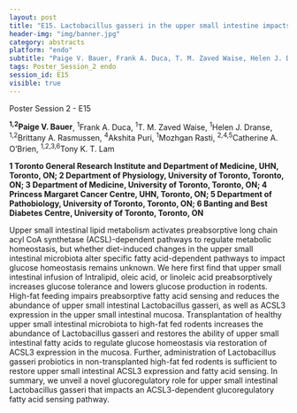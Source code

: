 ```yaml
---
layout: post
title: "E15. Lactobacillus gasseri in the upper small intestine impacts an ACSL3-dependent fatty acid sensing pathway that regulates whole-body glucose homeostasis"
header-img: "img/banner.jpg"
category: abstracts
platform: "endo"
subtitle: "Paige V. Bauer, Frank A. Duca, T. M. Zaved Waise, Helen J. Dranse, Brittany A. Rasmussen, Akshita Puri, Mozhgan Rasti, Catherine A. O’Brien, Tony K. T. Lam"
tags: Poster_Session_2 endo
session_id: E15
visible: true
---
```

Poster Session 2 - E15

**<sup>1,2</sup>Paige V. Bauer**, <sup>1</sup>Frank A. Duca, <sup>1</sup>T. M. Zaved Waise, <sup>1</sup>Helen J. Dranse, <sup>1,2</sup>Brittany A. Rasmussen, <sup>4</sup>Akshita Puri, <sup>1</sup>Mozhgan Rasti, <sup>2,4,5</sup>Catherine A. O’Brien, <sup>1,2,3,6</sup>Tony K. T. Lam

__1 Toronto General Research Institute and Department of Medicine, UHN, Toronto, ON; 2 Department of Physiology, University of Toronto, Toronto, ON; 3 Department of Medicine, University of Toronto, Toronto, ON; 4 Princess Margaret Cancer Centre, UHN, Toronto, ON; 5 Department of Pathobiology, University of Toronto, Toronto, ON; 6 Banting and Best Diabetes Centre, University of Toronto, Toronto, ON__

Upper small intestinal lipid metabolism activates preabsorptive long chain acyl CoA synthetase (ACSL)-dependent pathways to regulate metabolic homeostasis, but whether diet-induced changes in the upper small intestinal microbiota alter specific fatty acid-dependent pathways to impact glucose homeostasis remains unknown. We here first find that upper small intestinal infusion of Intralipid, oleic acid, or linoleic acid preabsorptively increases glucose tolerance and lowers glucose production in rodents. High-fat feeding impairs preabsorptive fatty acid sensing and reduces the abundance of upper small intestinal Lactobacillus gasseri, as well as ACSL3 expression in the upper small intestinal mucosa. Transplantation of healthy upper small intestinal microbiota to high-fat fed rodents increases the abundance of Lactobacillus gasseri and restores the ability of upper small intestinal fatty acids to regulate glucose homeostasis via restoration of ACSL3 expression in the mucosa. Further, administration of Lactobacillus gasseri probiotics in non-transplanted high-fat fed rodents is sufficient to restore upper small intestinal ACSL3 expression and fatty acid sensing. In summary, we unveil a novel glucoregulatory role for upper small intestinal Lactobacillus gasseri that impacts an ACSL3-dependent glucoregulatory fatty acid sensing pathway.